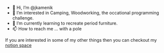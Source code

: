 - 👋 Hi, I’m @jkamenik
- 👀 I’m interested in Camping, Woodworking, the occational programming challenge.
- 🌱 I’m currently learning to recreate period furniture.
- 📫 How to reach me ... with a pole

If you are interested in some of my other things then you can checkout my [notion space](https://john-kamenik.notion.site)

<!---
jkamenik/jkamenik is a ✨ special ✨ repository because its `README.md` (this file) appears on your GitHub profile.
You can click the Preview link to take a look at your changes.
--->
